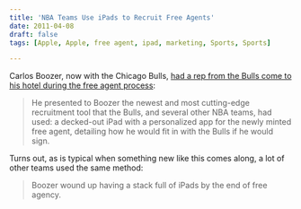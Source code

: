 ```yaml
---
title: 'NBA Teams Use iPads to Recruit Free Agents'
date: 2011-04-08
draft: false
tags: [Apple, Apple, free agent, ipad, marketing, Sports, Sports]

---
```


Carlos Boozer, now with the Chicago Bulls, [had a rep from the Bulls come to his hotel during the free agent process](http://sports.espn.go.com/chicago/nba/news/story?id=6295833):

> He presented to Boozer the newest and most cutting-edge recruitment tool that the Bulls, and several other NBA teams, had used: a decked-out iPad with a personalized app for the newly minted free agent, detailing how he would fit in with the Bulls if he would sign.

Turns out, as is typical when something new like this comes along, a lot of other teams used the same method:

> Boozer wound up having a stack full of iPads by the end of free agency.